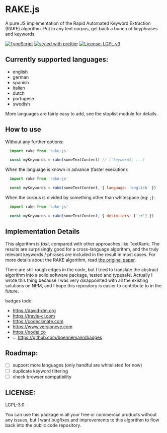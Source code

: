 # RAKE.js

A pure JS implementation of the Rapid Automated Keyword Extraction (RAKE) algorithm. Put in any text corpus, get back a bunch of keyphrases and keywords.

[![TypeScript](https://badges.frapsoft.com/typescript/code/typescript.svg?v=101)](https://github.com/ellerbrock/typescript-badges/)
[![styled with prettier](https://img.shields.io/badge/styled_with-prettier-ff69b4.svg)](https://github.com/prettier/prettier)
[![License: LGPL v3](https://img.shields.io/badge/License-LGPL%20v3-blue.svg)](http://www.gnu.org/licenses/lgpl-3.0)

## Currently supported languages:

- english
- german
- spanish
- italian
- dutch
- portugese
- swedish

More languages are fairly easy to add, see the stoplist module for details.

## How to use

Without any further options:

````javascript
  import rake from 'rake-js'

  const myKeywords = rake(someTextContent) // ['keyword1, ...]
````

When the language is known in advance (faster execution):

````javascript
  import rake from 'rake-js'

  const myKeywords = rake(someTextContent, { language: 'english' })
````

When the corpus is divided by something other than whitespace (eg: `;`):

````javascript
  import rake from 'rake-js'

  const myKeywords = rake(someTextContent, { delimiters: [';+'] })
````

## Implementation Details

This algorithm is *fast*, compared with other approaches like TextRank. The results are surprisingly good for a cross-language algorithm, and the truly relevant keywords / phrases are included in the result in most cases. For more details about the RAKE algorithm, read [the original paper](https://www.researchgate.net/publication/227988510_Automatic_Keyword_Extraction_from_Individual_Documents).

There are still rough edges in the code, but I tried to translate the abstract algorithm into a solid software package, tested and typesafe. Actually I wrote this thing because I was very disappointed with all the existing solutions on NPM, and I hope this repository is easier to contribute to in the future.

badges todo:
- https://david-dm.org
- https://travis-ci.com
- https://codeclimate.com
- https://www.versioneye.com
- https://nodei.co
- ... https://github.com/boennemann/badges

## Roadmap:

- [ ] support more languages (only handful are whitelisted for now)
- [ ] duplicate keyword filtering
- [ ] check browser compatibility

## LICENSE:

LGPL-3.0.

You can use this package in all your free or commercial products without any issues, but I want bugfixes and improvements to this algorithm to flow back into the public code repository.
